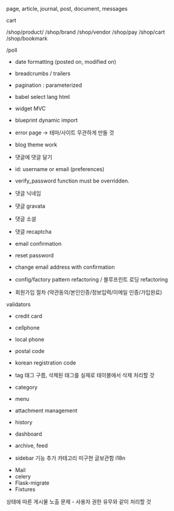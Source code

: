 page, article, journal, post, document, messages

cart

/shop/product/<slug>
/shop/brand
/shop/vendor
/shop/pay
/shop/cart
/shop/bookmark

/poll

- date formatting (posted on, modified on)
- breadcrumbs / trailers
- pagination : parameterized
- babel select lang html

- widget MVC
- blueprint dynamic import

- error page -> 테마/사이트 무관하게 만들 것

- blog theme work


- 댓글에 댓글 달기
- id: username or email (preferences)
- verify_password function must be overridden.
- 댓글 닉네임
- 댓글 gravata
- 댓글 소셜
- 댓글 recaptcha

- email confirmation
- reset password
- change email address with confirmation

- config/factory pattern refactoring / 블루프린트 로딩 refactoring
- 회원가입 절차 (약관동의/본인인증/정보입력/이메일 인증/가입완료)

validators

- credit card
- cellphone
- local phone
- postal code
- korean registration code

- tag
태그 구름,
삭제된 태그를 실제로 테이블에서 삭제 처리할 것
- category
- menu
- attachment management
- history
- dashboard
- archive, feed

- sidebar 기능 추가
카테고리 미구현
글보관함 i18n

* Mail
* celery
* Flask-migrate
* Fixtures


상태에 따른 게시물 노출 문제 - 사용자 권한 유무와 같이 처리할 것